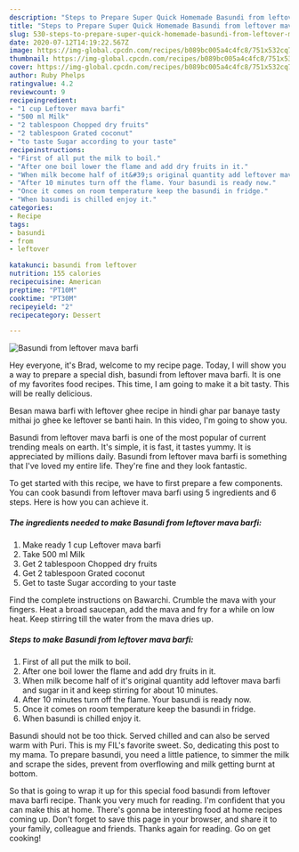 ```yaml
---
description: "Steps to Prepare Super Quick Homemade Basundi from leftover mava barfi"
title: "Steps to Prepare Super Quick Homemade Basundi from leftover mava barfi"
slug: 530-steps-to-prepare-super-quick-homemade-basundi-from-leftover-mava-barfi
date: 2020-07-12T14:19:22.567Z
image: https://img-global.cpcdn.com/recipes/b089bc005a4c4fc8/751x532cq70/basundi-from-leftover-mava-barfi-recipe-main-photo.jpg
thumbnail: https://img-global.cpcdn.com/recipes/b089bc005a4c4fc8/751x532cq70/basundi-from-leftover-mava-barfi-recipe-main-photo.jpg
cover: https://img-global.cpcdn.com/recipes/b089bc005a4c4fc8/751x532cq70/basundi-from-leftover-mava-barfi-recipe-main-photo.jpg
author: Ruby Phelps
ratingvalue: 4.2
reviewcount: 9
recipeingredient:
- "1 cup Leftover mava barfi"
- "500 ml Milk"
- "2 tablespoon Chopped dry fruits"
- "2 tablespoon Grated coconut"
- "to taste Sugar according to your taste"
recipeinstructions:
- "First of all put the milk to boil."
- "After one boil lower the flame and add dry fruits in it."
- "When milk become half of it&#39;s original quantity add leftover mava barfi and sugar in it and keep stirring for about 10 minutes."
- "After 10 minutes turn off the flame. Your basundi is ready now."
- "Once it comes on room temperature keep the basundi in fridge."
- "When basundi is chilled enjoy it."
categories:
- Recipe
tags:
- basundi
- from
- leftover

katakunci: basundi from leftover 
nutrition: 155 calories
recipecuisine: American
preptime: "PT10M"
cooktime: "PT30M"
recipeyield: "2"
recipecategory: Dessert

---
```



![Basundi from leftover mava barfi](https://img-global.cpcdn.com/recipes/b089bc005a4c4fc8/751x532cq70/basundi-from-leftover-mava-barfi-recipe-main-photo.jpg)

Hey everyone, it's Brad, welcome to my recipe page. Today, I will show you a way to prepare a special dish, basundi from leftover mava barfi. It is one of my favorites food recipes. This time, I am going to make it a bit tasty. This will be really delicious.

Besan mawa barfi with leftover ghee recipe in hindi ghar par banaye tasty mithai jo ghee ke leftover se banti hain. In this video, I&#39;m going to show you.

Basundi from leftover mava barfi is one of the most popular of current trending meals on earth. It's simple, it is fast, it tastes yummy. It is appreciated by millions daily. Basundi from leftover mava barfi is something that I've loved my entire life. They're fine and they look fantastic.


To get started with this recipe, we have to first prepare a few components. You can cook basundi from leftover mava barfi using 5 ingredients and 6 steps. Here is how you can achieve it.

<!--inarticleads1-->

##### The ingredients needed to make Basundi from leftover mava barfi:

1. Make ready 1 cup Leftover mava barfi
1. Take 500 ml Milk
1. Get 2 tablespoon Chopped dry fruits
1. Get 2 tablespoon Grated coconut
1. Get to taste Sugar according to your taste


Find the complete instructions on Bawarchi. Crumble the mava with your fingers. Heat a broad saucepan, add the mava and fry for a while on low heat. Keep stirring till the water from the mava dries up. 

<!--inarticleads2-->

##### Steps to make Basundi from leftover mava barfi:

1. First of all put the milk to boil.
1. After one boil lower the flame and add dry fruits in it.
1. When milk become half of it&#39;s original quantity add leftover mava barfi and sugar in it and keep stirring for about 10 minutes.
1. After 10 minutes turn off the flame. Your basundi is ready now.
1. Once it comes on room temperature keep the basundi in fridge.
1. When basundi is chilled enjoy it.


Basundi should not be too thick. Served chilled and can also be served warm with Puri. This is my FIL&#39;s favorite sweet. So, dedicating this post to my mama. To prepare basundi, you need a little patience, to simmer the milk and scrape the sides, prevent from overflowing and milk getting burnt at bottom. 

So that is going to wrap it up for this special food basundi from leftover mava barfi recipe. Thank you very much for reading. I'm confident that you can make this at home. There's gonna be interesting food at home recipes coming up. Don't forget to save this page in your browser, and share it to your family, colleague and friends. Thanks again for reading. Go on get cooking!
